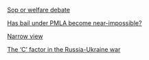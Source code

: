 [Sop or welfare debate](https://epaper.thehindu.com/Home/ShareArticle?OrgId=GCPA44P3E.1&imageview=0)

[Has bail under PMLA become near-impossible?](https://epaper.thehindu.com/Home/ShareArticle?OrgId=GOJA3RSG1.1&imageview=0)

[Narrow view](https://epaper.thehindu.com/Home/ShareArticle?OrgId=GGMA39QQQ.1&imageview=0)

[The ‘C’ factor in the Russia-Ukraine war](https://www.thehindu.com/opinion/lead/the-c-factor-in-the-russia-ukraine-war/article65527474.ece)
